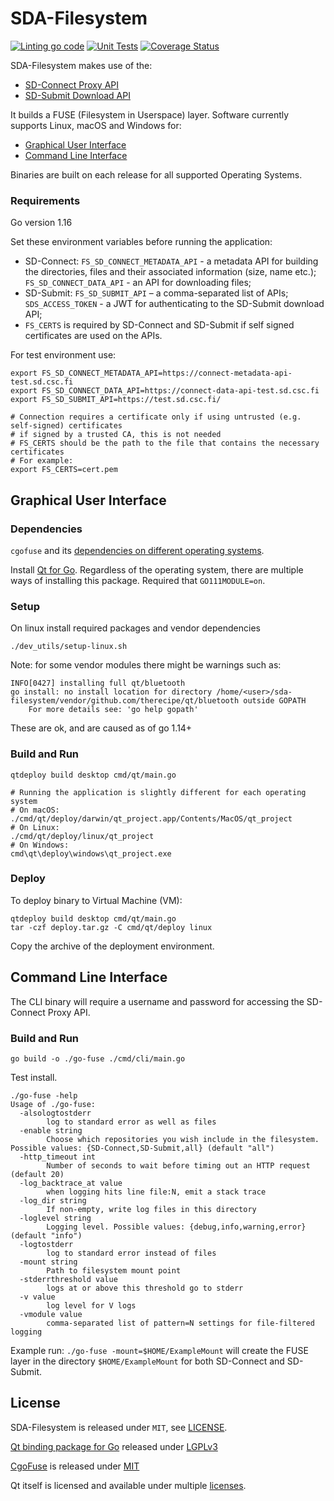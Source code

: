 # SDA-Filesystem

[![Linting go code](https://github.com/CSCfi/sda-filesystem/actions/workflows/linting.yml/badge.svg)](https://github.com/CSCfi/sda-filesystem/actions/workflows/linting.yml)
[![Unit Tests](https://github.com/CSCfi/sda-filesystem/actions/workflows/unittest.yml/badge.svg)](https://github.com/CSCfi/sda-filesystem/actions/workflows/unittest.yml)
[![Coverage Status](https://coveralls.io/repos/github/CSCfi/sda-filesystem/badge.svg?branch=faeture/add-unit-tests-action)](https://coveralls.io/github/CSCfi/sda-filesystem?branch=faeture/add-unit-tests-action)

SDA-Filesystem makes use of the:

- [SD-Connect Proxy API](docs/SD-Connect-API.md) 
- [SD-Submit Download API](docs/SD-Submit-API.md) 

It builds a FUSE (Filesystem in Userspace) layer. Software currently supports Linux, macOS and Windows for:
- [Graphical User Interface](#graphical-user-interface)
- [Command Line Interface](#command-line-interface)

Binaries are built on each release for all supported Operating Systems.

### Requirements

Go version 1.16

Set these environment variables before running the application:
- SD-Connect: `FS_SD_CONNECT_METADATA_API` - a metadata API for building the directories, files and their associated information (size, name etc.); `FS_SD_CONNECT_DATA_API` - an API for downloading files;
- SD-Submit: `FS_SD_SUBMIT_API` – a comma-separated list of APIs; `SDS_ACCESS_TOKEN` - a JWT for authenticating to the SD-Submit download API;
- `FS_CERTS` is required by SD-Connect and SD-Submit if self signed certificates are used on the APIs.

For test environment use:

```
export FS_SD_CONNECT_METADATA_API=https://connect-metadata-api-test.sd.csc.fi           
export FS_SD_CONNECT_DATA_API=https://connect-data-api-test.sd.csc.fi
export FS_SD_SUBMIT_API=https://test.sd.csc.fi/

# Connection requires a certificate only if using untrusted (e.g. self-signed) certificates
# if signed by a trusted CA, this is not needed
# FS_CERTS should be the path to the file that contains the necessary certificates
# For example:
export FS_CERTS=cert.pem
```

## Graphical User Interface

###  Dependencies

`cgofuse` and its [dependencies on different operating systems](https://github.com/billziss-gh/cgofuse#how-to-build).

Install [Qt for Go](https://github.com/therecipe/qt). Regardless of the operating system, there are multiple ways of installing this package. Required that `GO111MODULE=on`.

### Setup

On linux install required packages and vendor dependencies
```
./dev_utils/setup-linux.sh
```

Note: for some vendor modules there might be warnings such as:
```
INFO[0427] installing full qt/bluetooth                 
go install: no install location for directory /home/<user>/sda-filesystem/vendor/github.com/therecipe/qt/bluetooth outside GOPATH
	For more details see: 'go help gopath'
```
These are ok, and are caused as of go 1.14+ 

### Build and Run

```
qtdeploy build desktop cmd/qt/main.go

# Running the application is slightly different for each operating system
# On macOS:
./cmd/qt/deploy/darwin/qt_project.app/Contents/MacOS/qt_project
# On Linux:
./cmd/qt/deploy/linux/qt_project
# On Windows:
cmd\qt\deploy\windows\qt_project.exe
```

### Deploy

To deploy binary to Virtual Machine (VM):
```
qtdeploy build desktop cmd/qt/main.go
tar -czf deploy.tar.gz -C cmd/qt/deploy linux
```

Copy the archive of the deployment environment.

## Command Line Interface

The CLI binary will require a username and password for accessing the SD-Connect Proxy API.

### Build and Run
```
go build -o ./go-fuse ./cmd/cli/main.go
```
Test install.
```
./go-fuse -help                        
Usage of ./go-fuse:
  -alsologtostderr
    	log to standard error as well as files
  -enable string
    	Choose which repositories you wish include in the filesystem. Possible values: {SD-Connect,SD-Submit,all} (default "all")
  -http_timeout int
    	Number of seconds to wait before timing out an HTTP request (default 20)
  -log_backtrace_at value
    	when logging hits line file:N, emit a stack trace
  -log_dir string
    	If non-empty, write log files in this directory
  -loglevel string
    	Logging level. Possible values: {debug,info,warning,error} (default "info")
  -logtostderr
    	log to standard error instead of files
  -mount string
    	Path to filesystem mount point
  -stderrthreshold value
    	logs at or above this threshold go to stderr
  -v value
    	log level for V logs
  -vmodule value
    	comma-separated list of pattern=N settings for file-filtered logging

```
Example run: `./go-fuse -mount=$HOME/ExampleMount` will create the FUSE layer in the directory `$HOME/ExampleMount` for both SD-Connect and SD-Submit.

## License

SDA-Filesystem is released under `MIT`, see [LICENSE](LICENSE).

[Qt binding package for Go](https://github.com/therecipe/qt) released under [LGPLv3](https://opensource.org/licenses/LGPL-3.0)

[CgoFuse](https://github.com/billziss-gh/cgofuse) is released under [MIT](https://github.com/billziss-gh/cgofuse/blob/master/LICENSE.txt)

Qt itself is licensed and available under multiple [licenses](https://www.qt.io/licensing).

